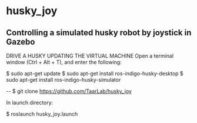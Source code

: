 # husky_joy
Controlling a simulated husky robot by joystick in Gazebo
-- 
DRIVE A HUSKY
UPDATING THE VIRTUAL MACHINE
Open a terminal window (Ctrl + Alt + T), and enter the following:

$ sudo apt-get update
$ sudo apt-get install ros-indigo-husky-desktop
$ sudo apt-get install ros-indigo-husky-simulator

--
$ git clone https://github.com/TaarLab/husky_joy

In launch directory:
  
$ roslaunch husky_joy.launch
